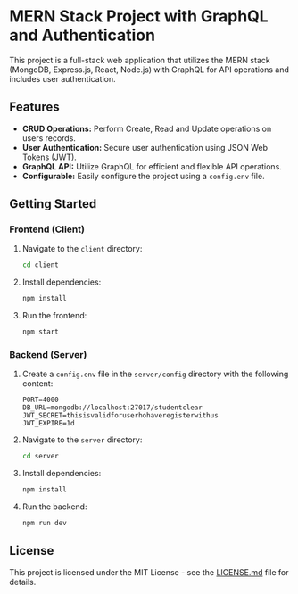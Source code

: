 # MERN Stack Project with GraphQL and Authentication

This project is a full-stack web application that utilizes the MERN stack (MongoDB, Express.js, React, Node.js) with GraphQL for API operations and includes user authentication.

## Features

- **CRUD Operations:** Perform Create, Read and Update operations on users records.
- **User Authentication:** Secure user authentication using JSON Web Tokens (JWT).
- **GraphQL API:** Utilize GraphQL for efficient and flexible API operations.
- **Configurable:** Easily configure the project using a `config.env` file.

## Getting Started

### Frontend (Client)

1. Navigate to the `client` directory:

    ```bash
    cd client
    ```

2. Install dependencies:

    ```bash
    npm install
    ```

3. Run the frontend:

    ```bash
    npm start
    ```

### Backend (Server)

1. Create a `config.env` file in the `server/config` directory with the following content:

    ```env
    PORT=4000
    DB_URL=mongodb://localhost:27017/studentclear
    JWT_SECRET=thisisvalidforuserhohaveregisterwithus
    JWT_EXPIRE=1d
    ```

2. Navigate to the `server` directory:

    ```bash
    cd server
    ```

3. Install dependencies:

    ```bash
    npm install
    ```

4. Run the backend:

    ```bash
    npm run dev
    ```

## License

This project is licensed under the MIT License - see the [LICENSE.md](LICENSE.md) file for details.
